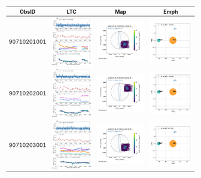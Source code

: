 | ObsID  |  LTC |  Map | Emph |
|---|---|---|---|
|90710201001|![](ltc_20210730_1800_90710201001_ngs.png)|![](map_20210730_1800_90710201001_ngs.png)|![](emph_20210730_1800_90710201001_ngs.png)|
|90710202001|![](ltc_20210730_1935_90710202001_ngs.png)|![](map_20210730_1935_90710202001_ngs.png)|![](emph_20210730_1935_90710202001_ngs.png)|
|90710203001|![](ltc_20210730_2110_90710203001_ngs.png)|![](map_20210730_2110_90710203001_ngs.png)|![](emph_20210730_2110_90710203001_ngs.png)|
